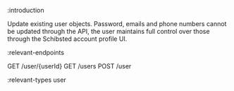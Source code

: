 :introduction

Update existing user objects. Password, emails and phone numbers cannot be
updated through the API, the user maintains full control over those through the
Schibsted account profile UI.

:relevant-endpoints

GET /user/{userId}
GET /users
POST /user

:relevant-types user
